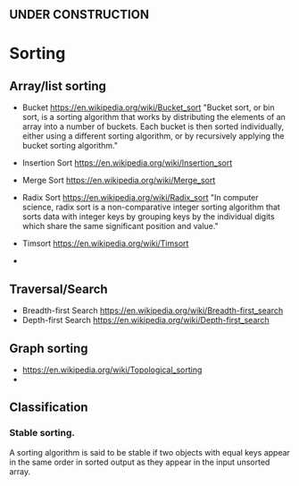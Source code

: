 
## UNDER CONSTRUCTION

# Sorting 

## Array/list sorting

 - Bucket https://en.wikipedia.org/wiki/Bucket_sort
   "Bucket sort, or bin sort, is a sorting algorithm that works by distributing the
    elements of an array into a number of buckets. Each bucket is then sorted
    individually, either using a different sorting algorithm, or by recursively
    applying the bucket sorting algorithm."
 
 
 - Insertion Sort https://en.wikipedia.org/wiki/Insertion_sort
 
 - Merge Sort https://en.wikipedia.org/wiki/Merge_sort
 
 - Radix Sort https://en.wikipedia.org/wiki/Radix_sort
   "In computer science, radix sort is a non-comparative integer sorting algorithm that
   sorts data with integer keys by grouping keys by the individual digits which share
   the same significant position and value."
 
 - Timsort https://en.wikipedia.org/wiki/Timsort
 
 - 

## Traversal/Search 
  
 - Breadth-first Search https://en.wikipedia.org/wiki/Breadth-first_search
 - Depth-first Search https://en.wikipedia.org/wiki/Depth-first_search
 
 
## Graph sorting

- https://en.wikipedia.org/wiki/Topological_sorting
-


## Classification

### Stable sorting.

A sorting algorithm is said to be stable if two objects with equal keys appear in the same order in sorted output
as they appear in the input unsorted array.



